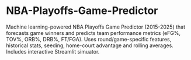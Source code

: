 # NBA-Playoffs-Game-Predictor
Machine learning-powered NBA Playoffs Game Predictor (2015-2025) that forecasts game winners and predicts team performance metrics (eFG%, TOV%, ORB%, DRB%, FT/FGA). Uses round/game-specific features, historical stats, seeding, home-court advantage and rolling averages. Includes interactive Streamlit simuator.
